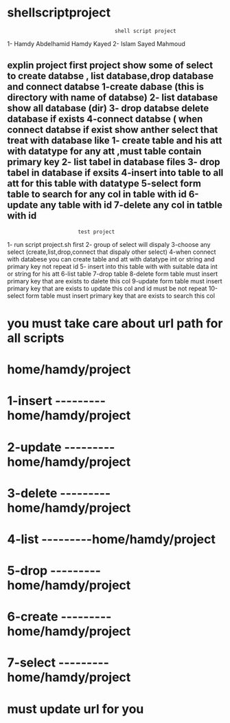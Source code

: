 # shellscriptproject

                                       shell script project
1- Hamdy Abdelhamid Hamdy Kayed
2- Islam Sayed Mahmoud

explin project
first project show some of select to create databse , list database,drop database and connect databse
1-create dabase (this is directory with name of databse)
2- list database show all database (dir)
3- drop databse delete database if exists 
4-connect databse (
when connect databse if exist show anther select that treat with database like
1- create table and his att with datatype for any att ,must table contain primary key
2- list tabel in database files
3- drop tabel in database if exsits
4-insert into table to all att for this table with datatype
5-select form table to search for any col in table with id
6-update any table with id
7-delete any col in tatble with id
  ------------------------------------------------------
                           test project
1- run script project.sh first 
2- group of select will dispaly 
3-choose any select (create,list,drop,connect that dispaly other select)
4-when connect with databese you can create table and att with datatype int or string and primary key not repeat id 
5- insert into this table with with suitable data int or string for his att
6-list table
7-drop table
8-delete form table must insert primary key that are exists to dalete this col
9-update form table must insert primary key that are exists to update this col and id must be not repeat
10-select form table must insert primary key that are exists to search this col 




# you must take care about url path for  all scripts
# home/hamdy/project
# 1-insert  ---------home/hamdy/project
# 2-update  ---------home/hamdy/project
# 3-delete ---------home/hamdy/project
# 4-list ---------home/hamdy/project
# 5-drop  ---------home/hamdy/project
# 6-create ---------home/hamdy/project
# 7-select  ---------home/hamdy/project
# must update url for you